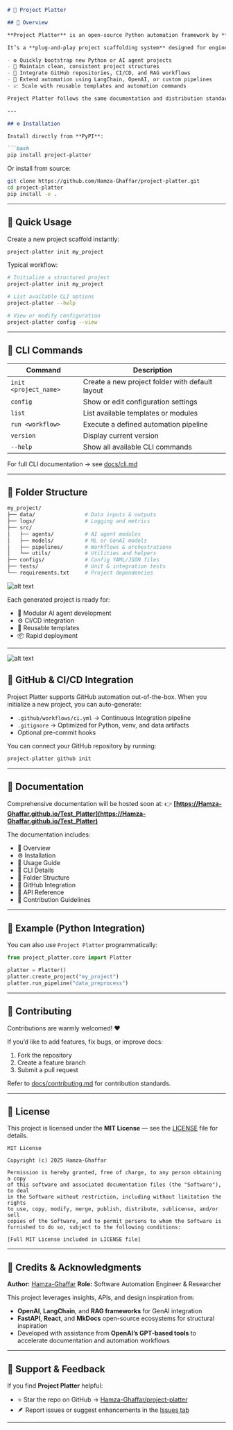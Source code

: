 ````markdown
# 🧠 Project Platter

## 🚀 Overview

**Project Platter** is an open-source Python automation framework by **Hamza-Ghaffar**, built to streamline the setup and management of automation, agentic, and AI-based projects.

It’s a **plug-and-play project scaffolding system** designed for engineers, researchers, and developers who want to:

- ⚙️ Quickly bootstrap new Python or AI agent projects  
- 🧱 Maintain clean, consistent project structures  
- 🔗 Integrate GitHub repositories, CI/CD, and RAG workflows  
- 🤖 Extend automation using LangChain, OpenAI, or custom pipelines  
- 📈 Scale with reusable templates and automation commands  

Project Platter follows the same documentation and distribution standards as top-tier open-source libraries like **React**, **FastAPI**, and **LangChain**.

---

## ⚙️ Installation

Install directly from **PyPI**:

```bash
pip install project-platter
````

Or install from source:

```bash
git clone https://github.com/Hamza-Ghaffar/project-platter.git
cd project-platter
pip install -e .
```

---

## 🚀 Quick Usage

Create a new project scaffold instantly:

```bash
project-platter init my_project
```

Typical workflow:

```bash
# Initialize a structured project
project-platter init my_project

# List available CLI options
project-platter --help

# View or modify configuration
project-platter config --view
```

---

## 🧩 CLI Commands

| Command               | Description                                     |
| --------------------- | ----------------------------------------------- |
| `init <project_name>` | Create a new project folder with default layout |
| `config`              | Show or edit configuration settings             |
| `list`                | List available templates or modules             |
| `run <workflow>`      | Execute a defined automation pipeline           |
| `version`             | Display current version                         |
| `--help`              | Show all available CLI commands                 |

For full CLI documentation → see [docs/cli.md](docs/cli.md)

---

## 🧱 Folder Structure

```bash
my_project/
├── data/                # Data inputs & outputs
├── logs/                # Logging and metrics
├── src/
│   ├── agents/          # AI agent modules
│   ├── models/          # ML or GenAI models
│   ├── pipelines/       # Workflows & orchestrations
│   └── utils/           # Utilities and helpers
├── configs/             # Config YAML/JSON files
├── tests/               # Unit & integration tests
└── requirements.txt     # Project dependencies
```

![alt text](project_platter/User-Flow.svg)



Each generated project is ready for:

* 🧩 Modular AI agent development
* ⚙️ CI/CD integration
* 🔧 Reusable templates
* 📦 Rapid deployment

---
![alt text](project_platter/Flow-dia.svg)


## 🧰 GitHub & CI/CD Integration

Project Platter supports GitHub automation out-of-the-box.
When you initialize a new project, you can auto-generate:

* `.github/workflows/ci.yml` → Continuous Integration pipeline
* `.gitignore` → Optimized for Python, venv, and data artifacts
* Optional pre-commit hooks

You can connect your GitHub repository by running:

```bash
project-platter github init
```

---

## 📘 Documentation

Comprehensive documentation will be hosted soon at:
👉 **[https://Hamza-Ghaffar.github.io/Test_Platter](https://Hamza-Ghaffar.github.io/Test_Platter)**

The documentation includes:

* 🧠 Overview
* ⚙️ Installation
* 🚀 Usage Guide
* 🧩 CLI Details
* 🧱 Folder Structure
* 🧰 GitHub Integration
* 📘 API Reference
* 🤝 Contribution Guidelines

---

## 🧠 Example (Python Integration)

You can also use `Project Platter` programmatically:

```python
from project_platter.core import Platter

platter = Platter()
platter.create_project("my_project")
platter.run_pipeline("data_preprocess")
```

---

## 🤝 Contributing

Contributions are warmly welcomed! ❤️

If you’d like to add features, fix bugs, or improve docs:

1. Fork the repository
2. Create a feature branch
3. Submit a pull request

Refer to [docs/contributing.md](docs/contributing.md) for contribution standards.

---

## 🪪 License

This project is licensed under the **MIT License** — see the [LICENSE](LICENSE) file for details.

```
MIT License

Copyright (c) 2025 Hamza-Ghaffar

Permission is hereby granted, free of charge, to any person obtaining a copy
of this software and associated documentation files (the "Software"), to deal
in the Software without restriction, including without limitation the rights
to use, copy, modify, merge, publish, distribute, sublicense, and/or sell
copies of the Software, and to permit persons to whom the Software is
furnished to do so, subject to the following conditions:

[Full MIT License included in LICENSE file]
```

---

## 🧩 Credits & Acknowledgments

**Author:** [Hamza-Ghaffar](https://github.com/Hamza-Ghaffar)
**Role:** Software Automation Engineer & Researcher

This project leverages insights, APIs, and design inspiration from:

* **OpenAI**, **LangChain**, and **RAG frameworks** for GenAI integration
* **FastAPI**, **React**, and **MkDocs** open-source ecosystems for structural inspiration
* Developed with assistance from **OpenAI’s GPT-based tools** to accelerate documentation and automation workflows

---

## 🌟 Support & Feedback

If you find **Project Platter** helpful:

* ⭐ Star the repo on GitHub → [Hamza-Ghaffar/project-platter](https://github.com/Hamza-Ghaffar/project-platter)
* 🪶 Report issues or suggest enhancements in the [Issues tab](https://github.com/Hamza-Ghaffar/project-platter/issues)

---
